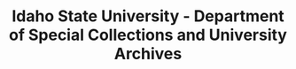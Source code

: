 ---
layout: repo
title: "Idaho State University - Department of Special Collections and University Archives"
id: 2285
permalink: repos/2285/
---